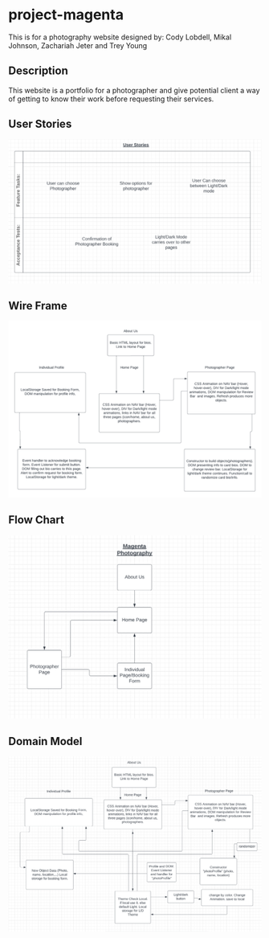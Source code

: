 # project-magenta

This is for a photography website designed by:
Cody Lobdell, Mikal Johnson, Zachariah Jeter and Trey Young

## Description

This website is a portfolio for a photographer and give potential client a way of getting to know their work before requesting their services.


## User Stories

![User Storeis](img/UserStories.png)

## Wire Frame

![Wire Frame](img/MagentaPhotographyWireframeDomainModeling.png)

## Flow Chart

![Flow Chart](img/FlowChart.png)

## Domain Model

![Domain Model](img/finalDomainModel.png)
